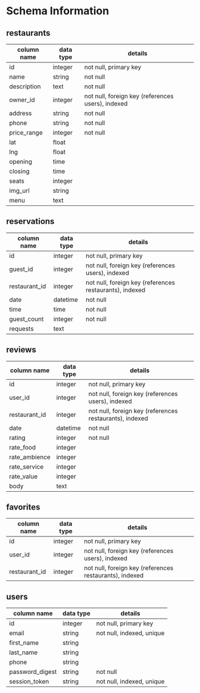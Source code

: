 # Schema Information

## restaurants
column name | data type | details
------------|-----------|-----------------------
id          | integer   | not null, primary key
name        | string    | not null
description | text      | not null
owner_id    | integer   | not null, foreign key (references users), indexed
address     | string    | not null
phone       | string    | not null
price_range | integer   | not null
lat         | float     |
lng         | float     |
opening     | time      |
closing     | time      |
seats       | integer   | 
img_url     | string    |
menu        | text      |

## reservations
column name   | data type | details
--------------|-----------|-----------------------
id            | integer   | not null, primary key
guest_id      | integer   | not null, foreign key (references users), indexed
restaurant_id | integer   | not null, foreign key (references restaurants), indexed
date          | datetime  | not null
time          | time      | not null
guest_count   | integer   | not null
requests      | text      |

## reviews
column name   | data type | details
--------------|-----------|-----------------------
id            | integer   | not null, primary key
user_id       | integer   | not null, foreign key (references users), indexed
restaurant_id | integer   | not null, foreign key (references restaurants), indexed
date          | datetime  | not null
rating        | integer   | not null
rate_food     | integer   |
rate_ambience | integer   |
rate_service  | integer   |
rate_value    | integer   |
body          | text      |

## favorites
column name   | data type | details
--------------|-----------|-----------------------
id            | integer   | not null, primary key
user_id       | integer   | not null, foreign key (references users), indexed
restaurant_id | integer   | not null, foreign key (references restaurants), indexed

## users
column name     | data type | details
----------------|-----------|-----------------------
id              | integer   | not null, primary key
email           | string    | not null, indexed, unique
first_name      | string    |
last_name       | string    |
phone           | string    |
password_digest | string    | not null
session_token   | string    | not null, indexed, unique

